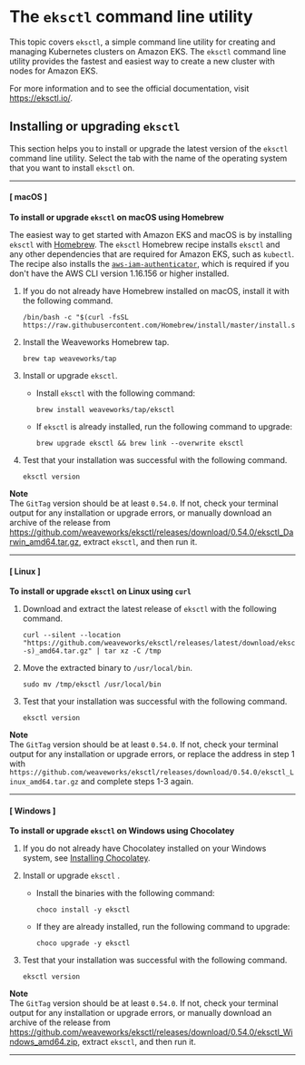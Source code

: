 # The `eksctl` command line utility<a name="eksctl"></a>

This topic covers `eksctl`, a simple command line utility for creating and managing Kubernetes clusters on Amazon EKS\. The `eksctl` command line utility provides the fastest and easiest way to create a new cluster with nodes for Amazon EKS\.

For more information and to see the official documentation, visit [https://eksctl\.io/](https://github.com/weaveworks/eksctl)\.

## Installing or upgrading `eksctl`<a name="installing-eksctl"></a>

This section helps you to install or upgrade the latest version of the `eksctl` command line utility\. Select the tab with the name of the operating system that you want to install `eksctl` on\.

------
#### [ macOS ]<a name="install-eksctl-macos"></a>

**To install or upgrade `eksctl` on macOS using Homebrew**

The easiest way to get started with Amazon EKS and macOS is by installing `eksctl` with [Homebrew](https://brew.sh/)\. The `eksctl` Homebrew recipe installs `eksctl` and any other dependencies that are required for Amazon EKS, such as `kubectl`\. The recipe also installs the [`aws-iam-authenticator`](install-aws-iam-authenticator.md), which is required if you don't have the AWS CLI version 1\.16\.156 or higher installed\.

1. If you do not already have Homebrew installed on macOS, install it with the following command\.

   ```
   /bin/bash -c "$(curl -fsSL https://raw.githubusercontent.com/Homebrew/install/master/install.sh)"
   ```

1. Install the Weaveworks Homebrew tap\.

   ```
   brew tap weaveworks/tap
   ```

1. Install or upgrade `eksctl`\.
   + Install `eksctl` with the following command:

     ```
     brew install weaveworks/tap/eksctl
     ```
   + If `eksctl` is already installed, run the following command to upgrade:

     ```
     brew upgrade eksctl && brew link --overwrite eksctl
     ```

1. Test that your installation was successful with the following command\.

   ```
   eksctl version
   ```
**Note**  
 The `GitTag` version should be at least `0.54.0`\. If not, check your terminal output for any installation or upgrade errors, or manually download an archive of the release from [https://github\.com/weaveworks/eksctl/releases/download/0\.54\.0/eksctl\_Darwin\_amd64\.tar\.gz](https://github.com/weaveworks/eksctl/releases/download/0.54.0/eksctl_Darwin_amd64.tar.gz), extract `eksctl`, and then run it\.

------
#### [ Linux ]<a name="install-eksctl-linux"></a>

**To install or upgrade `eksctl` on Linux using `curl`**

1. Download and extract the latest release of `eksctl` with the following command\.

   ```
   curl --silent --location "https://github.com/weaveworks/eksctl/releases/latest/download/eksctl_$(uname -s)_amd64.tar.gz" | tar xz -C /tmp
   ```

1. Move the extracted binary to `/usr/local/bin`\.

   ```
   sudo mv /tmp/eksctl /usr/local/bin
   ```

1. Test that your installation was successful with the following command\.

   ```
   eksctl version
   ```
**Note**  
The `GitTag` version should be at least `0.54.0`\. If not, check your terminal output for any installation or upgrade errors, or replace the address in step 1 with `https://github.com/weaveworks/eksctl/releases/download/0.54.0/eksctl_Linux_amd64.tar.gz` and complete steps 1\-3 again\.

------
#### [ Windows ]<a name="install-eksctl-windows"></a>

**To install or upgrade `eksctl` on Windows using Chocolatey**

1. If you do not already have Chocolatey installed on your Windows system, see [Installing Chocolatey](https://chocolatey.org/install)\.

1. Install or upgrade `eksctl` \.
   + Install the binaries with the following command:

     ```
     choco install -y eksctl 
     ```
   + If they are already installed, run the following command to upgrade:

     ```
     choco upgrade -y eksctl 
     ```

1. Test that your installation was successful with the following command\.

   ```
   eksctl version
   ```
**Note**  
 The `GitTag` version should be at least `0.54.0`\. If not, check your terminal output for any installation or upgrade errors, or manually download an archive of the release from [https://github\.com/weaveworks/eksctl/releases/download/0\.54\.0/eksctl\_Windows\_amd64\.zip](https://github.com/weaveworks/eksctl/releases/download/0.54.0/eksctl_Windows_amd64.zip), extract `eksctl`, and then run it\.

------